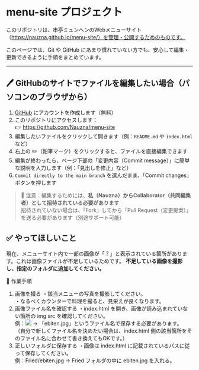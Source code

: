 # menu-site プロジェクト

このリポジトリは、串亭ミュンヘンのWebメニューサイト（https://nauzna.github.io/menu-site/）を管理・公開するためのものです。

このページでは、Git や GitHub にあまり慣れていない方でも、安心して編集・更新できるように手順をまとめています。

---

## 🖊 GitHubのサイトでファイルを編集したい場合（パソコンのブラウザから）

1. [GitHub](https://github.com) にアカウントを作成します（無料）
2. このリポジトリにアクセスします：  
   👉 https://github.com/Nauzna/menu-site
3. 編集したいファイルをクリックして開きます（例：`README.md` や `index.html` など）
4. 右上の ✏️（鉛筆マーク）をクリックすると、ファイルを直接編集できます
5. 編集が終わったら、ページ下部の「変更内容（Commit message）」に簡単な説明を入力します（例：「見出しを修正」など）
6. `Commit directly to the main branch` を選んだまま、「Commit changes」ボタンを押します

> 🔐 注意：編集するためには、**私（Nauzna）からCollaborator（共同編集者）として招待されている必要があります**  
> 招待されていない場合は、「Fork」してから「Pull Request（変更提案）」を送る必要があります（別途サポート可能）

## ✅ やってほしいこと
現在、メニューサイト内で一部の画像が「？」と表示されている箇所があります。これは画像ファイルが不足しているためです。
**不足している画像を撮影し、指定のフォルダに追加してください。**

📝 作業手順
1. 画像を撮る
    ・該当メニューの写真を撮影してください。  
    ・なるべくカウンターで料理を撮ると、見栄えが良くなります。
2. 画像ファイル名を確認する
   ・index.html を開き、画像が読み込まれていない箇所の img src を確認してください。  
    例：<img src="Fried/ebiten.jpg"> → 「ebiten.jpg」というファイル名で保存する必要があります。
    （自分で新しくファイル名を決めたい場合は、index.html 側の該当箇所をそのファイル名に合わせて書き換えてもOKです。）
3. 正しいフォルダに保存する
    ・画像は index.html に記載されているパスに従って保存してください。  
    例：Fried/ebiten.jpg → Fried フォルダの中に ebiten.jpg を入れる。






